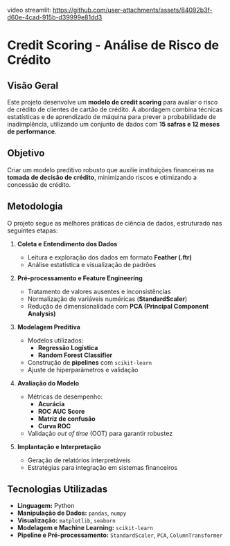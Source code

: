 video streamlit: https://github.com/user-attachments/assets/84092b3f-d60e-4cad-915b-d39999e81dd3

# Credit Scoring - Análise de Risco de Crédito

## Visão Geral
Este projeto desenvolve um **modelo de credit scoring** para avaliar o risco de crédito de clientes de cartão de crédito. A abordagem combina técnicas estatísticas e de aprendizado de máquina para prever a probabilidade de inadimplência, utilizando um conjunto de dados com **15 safras e 12 meses de performance**.

## Objetivo
Criar um modelo preditivo robusto que auxilie instituições financeiras na **tomada de decisão de crédito**, minimizando riscos e otimizando a concessão de crédito.

## Metodologia
O projeto segue as melhores práticas de ciência de dados, estruturado nas seguintes etapas:

1. **Coleta e Entendimento dos Dados**  
   - Leitura e exploração dos dados em formato **Feather (.ftr)**
   - Análise estatística e visualização de padrões

2. **Pré-processamento e Feature Engineering**  
   - Tratamento de valores ausentes e inconsistências  
   - Normalização de variáveis numéricas (**StandardScaler**)
   - Redução de dimensionalidade com **PCA (Principal Component Analysis)**

3. **Modelagem Preditiva**  
   - Modelos utilizados:
     - **Regressão Logística**
     - **Random Forest Classifier**
   - Construção de **pipelines** com `scikit-learn`
   - Ajuste de hiperparâmetros e validação

4. **Avaliação do Modelo**  
   - Métricas de desempenho:
     - **Acurácia**
     - **ROC AUC Score**
     - **Matriz de confusão**
     - **Curva ROC**
   - Validação *out of time* (OOT) para garantir robustez

5. **Implantação e Interpretação**  
   -  Geração de relatórios interpretáveis
   -  Estratégias para integração em sistemas financeiros

##  Tecnologias Utilizadas
- **Linguagem:** Python
- **Manipulação de Dados:** `pandas`, `numpy`
- **Visualização:** `matplotlib`, `seaborn`
- **Modelagem e Machine Learning:** `scikit-learn`
- **Pipeline e Pré-processamento:** `StandardScaler`, `PCA`, `ColumnTransformer`
